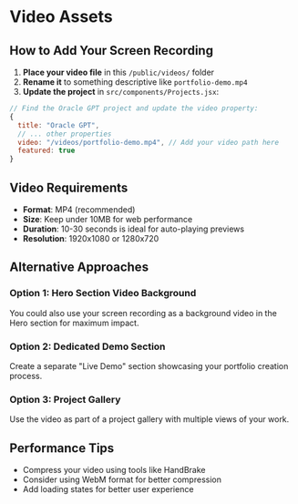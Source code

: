 # Video Assets

## How to Add Your Screen Recording

1. **Place your video file** in this `/public/videos/` folder
2. **Rename it** to something descriptive like `portfolio-demo.mp4`
3. **Update the project** in `src/components/Projects.jsx`:

```javascript
// Find the Oracle GPT project and update the video property:
{
  title: "Oracle GPT",
  // ... other properties
  video: "/videos/portfolio-demo.mp4", // Add your video path here
  featured: true
}
```

## Video Requirements

- **Format**: MP4 (recommended)
- **Size**: Keep under 10MB for web performance
- **Duration**: 10-30 seconds is ideal for auto-playing previews
- **Resolution**: 1920x1080 or 1280x720

## Alternative Approaches

### Option 1: Hero Section Video Background
You could also use your screen recording as a background video in the Hero section for maximum impact.

### Option 2: Dedicated Demo Section
Create a separate "Live Demo" section showcasing your portfolio creation process.

### Option 3: Project Gallery
Use the video as part of a project gallery with multiple views of your work.

## Performance Tips

- Compress your video using tools like HandBrake
- Consider using WebM format for better compression
- Add loading states for better user experience